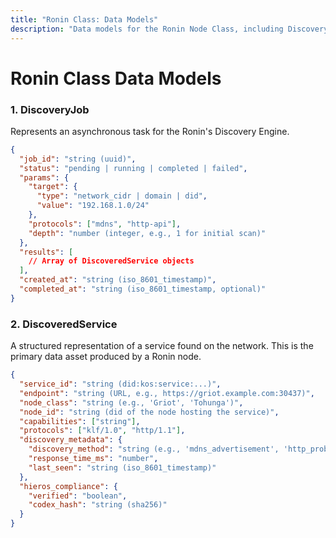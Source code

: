 ```yaml
---
title: "Ronin Class: Data Models"
description: "Data models for the Ronin Node Class, including DiscoveryJob and DiscoveredService."
---
```


# Ronin Class Data Models

### 1. DiscoveryJob
Represents an asynchronous task for the Ronin's Discovery Engine.

```json
{
  "job_id": "string (uuid)",
  "status": "pending | running | completed | failed",
  "params": {
    "target": {
      "type": "network_cidr | domain | did",
      "value": "192.168.1.0/24"
    },
    "protocols": ["mdns", "http-api"],
    "depth": "number (integer, e.g., 1 for initial scan)"
  },
  "results": [
    // Array of DiscoveredService objects
  ],
  "created_at": "string (iso_8601_timestamp)",
  "completed_at": "string (iso_8601_timestamp, optional)"
}
```

### 2. DiscoveredService
A structured representation of a service found on the network. This is the primary data asset produced by a Ronin node.

```json
{
  "service_id": "string (did:kos:service:...)",
  "endpoint": "string (URL, e.g., https://griot.example.com:30437)",
  "node_class": "string (e.g., 'Griot', 'Tohunga')",
  "node_id": "string (did of the node hosting the service)",
  "capabilities": ["string"],
  "protocols": ["klf/1.0", "http/1.1"],
  "discovery_metadata": {
    "discovery_method": "string (e.g., 'mdns_advertisement', 'http_probe')",
    "response_time_ms": "number",
    "last_seen": "string (iso_8601_timestamp)"
  },
  "hieros_compliance": {
    "verified": "boolean",
    "codex_hash": "string (sha256)"
  }
}
``` 